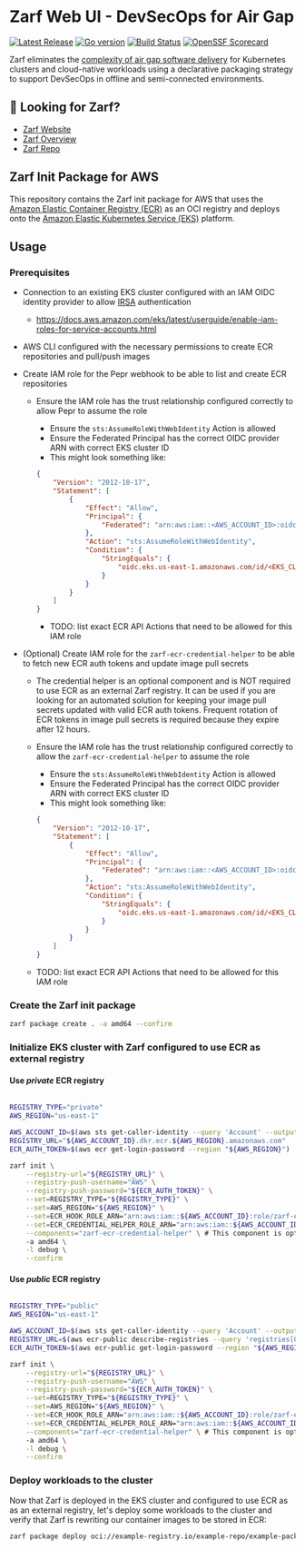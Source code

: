 # Zarf Web UI - DevSecOps for Air Gap

[![Latest Release](https://img.shields.io/github/v/release/defenseunicorns/zarf-init-aws)](https://github.com/defenseunicorns/zarf-init-aws/releases)
[![Go version](https://img.shields.io/github/go-mod/go-version/defenseunicorns/zarf-init-aws?filename=go.mod)](https://go.dev/)
[![Build Status](https://img.shields.io/github/actions/workflow/status/defenseunicorns/zarf-init-aws/release.yml)](https://github.com/defenseunicorns/zarf-init-aws/actions/workflows/release.yml)
[![OpenSSF Scorecard](https://api.securityscorecards.dev/projects/github.com/defenseunicorns/zarf-init-aws/badge)](https://api.securityscorecards.dev/projects/github.com/defenseunicorns/zarf-init-aws)

Zarf eliminates the [complexity of air gap software delivery](https://www.itopstimes.com/contain/air-gap-kubernetes-considerations-for-running-cloud-native-applications-without-the-cloud/) for Kubernetes clusters and cloud-native workloads using a declarative packaging strategy to support DevSecOps in offline and semi-connected environments.

## 👀 Looking for Zarf?

- [Zarf Website](https://zarf.dev)
- [Zarf Overview](https://docs.zarf.dev/docs/zarf-overview)
- [Zarf Repo](https://github.com/defenseunicorns/Zarf)

## Zarf Init Package for AWS

This repository contains the Zarf init package for AWS that uses the [Amazon Elastic Container Registry (ECR)](https://aws.amazon.com/ecr/) as an OCI registry and deploys onto the [Amazon Elastic Kubernetes Service (EKS)](https://aws.amazon.com/eks/) platform.

## Usage

### Prerequisites

- Connection to an existing EKS cluster configured with an IAM OIDC identity provider to allow [IRSA](https://docs.aws.amazon.com/eks/latest/userguide/iam-roles-for-service-accounts.html) authentication
  - <https://docs.aws.amazon.com/eks/latest/userguide/enable-iam-roles-for-service-accounts.html>

- AWS CLI configured with the necessary permissions to create ECR repositories and pull/push images

- Create IAM role for the Pepr webhook to be able to list and create ECR repositories
  - Ensure the IAM role has the trust relationship configured correctly to allow Pepr to assume the role
    - Ensure the `sts:AssumeRoleWithWebIdentity` Action is allowed
    - Ensure the Federated Principal has the correct OIDC provider ARN with correct EKS cluster ID
    - This might look something like:

    ```json
    {
        "Version": "2012-10-17",
        "Statement": [
            {
                "Effect": "Allow",
                "Principal": {
                    "Federated": "arn:aws:iam::<AWS_ACCOUNT_ID>:oidc-provider/oidc.eks.<AWS_REGION>.amazonaws.com/id/<EKS_CLUSTER_ID>"
                },
                "Action": "sts:AssumeRoleWithWebIdentity",
                "Condition": {
                    "StringEquals": {
                        "oidc.eks.us-east-1.amazonaws.com/id/<EKS_CLUSTER_ID>:sub": "system:serviceaccount:pepr-system:pepr-b95dbd80-e078-5eb9-aaf3-bcb9567417d0"
                    }
                }
            }
        ]
    }
    ```

    - TODO: list exact ECR API Actions that need to be allowed for this IAM role

- (Optional) Create IAM role for the `zarf-ecr-credential-helper` to be able to fetch new ECR auth tokens and update image pull secrets
  - The credential helper is an optional component and is NOT required to use ECR as an external Zarf registry. It can be used if you are looking for an automated solution for keeping your image pull secrets updated with valid ECR auth tokens. Frequent rotation of ECR tokens in image pull secrets is required because they expire after 12 hours.
  - Ensure the IAM role has the trust relationship configured correctly to allow the `zarf-ecr-credential-helper` to assume the role
    - Ensure the `sts:AssumeRoleWithWebIdentity` Action is allowed
    - Ensure the Federated Principal has the correct OIDC provider ARN with correct EKS cluster ID
    - This might look something like:

    ```json
    {
        "Version": "2012-10-17",
        "Statement": [
            {
                "Effect": "Allow",
                "Principal": {
                    "Federated": "arn:aws:iam::<AWS_ACCOUNT_ID>:oidc-provider/oidc.eks.<AWS_REGION>.amazonaws.com/id/<EKS_CLUSTER_ID>"
                },
                "Action": "sts:AssumeRoleWithWebIdentity",
                "Condition": {
                    "StringEquals": {
                        "oidc.eks.us-east-1.amazonaws.com/id/<EKS_CLUSTER_ID>:sub": "system:serviceaccount:zarf:zarf-ecr-credential-helper"
                    }
                }
            }
        ]
    }
    ```

  - TODO: list exact ECR API Actions that need to be allowed for this IAM role

### Create the Zarf init package

```bash
zarf package create . -a amd64 --confirm
```

### Initialize EKS cluster with Zarf configured to use ECR as external registry

#### Use ***private*** ECR registry

```bash

REGISTRY_TYPE="private"
AWS_REGION="us-east-1"

AWS_ACCOUNT_ID=$(aws sts get-caller-identity --query 'Account' --output text)
REGISTRY_URL="${AWS_ACCOUNT_ID}.dkr.ecr.${AWS_REGION}.amazonaws.com"
ECR_AUTH_TOKEN=$(aws ecr get-login-password --region "${AWS_REGION}")

zarf init \
    --registry-url="${REGISTRY_URL}" \
    --registry-push-username="AWS" \
    --registry-push-password="${ECR_AUTH_TOKEN}" \
    --set=REGISTRY_TYPE="${REGISTRY_TYPE}" \
    --set=AWS_REGION="${AWS_REGION}" \
    --set=ECR_HOOK_ROLE_ARN="arn:aws:iam::${AWS_ACCOUNT_ID}:role/zarf-ecr" \
    --set=ECR_CREDENTIAL_HELPER_ROLE_ARN="arn:aws:iam::${AWS_ACCOUNT_ID}:role/zarf-ecr" \
    --components="zarf-ecr-credential-helper" \ # This component is optional, so we need to specify that we want to deploy it
    -a amd64 \
    -l debug \
    --confirm

```

#### Use ***public*** ECR registry

```bash

REGISTRY_TYPE="public"
AWS_REGION="us-east-1"

AWS_ACCOUNT_ID=$(aws sts get-caller-identity --query 'Account' --output text)
REGISTRY_URL=$(aws ecr-public describe-registries --query 'registries[0].registryUri' --output text)
ECR_AUTH_TOKEN=$(aws ecr-public get-login-password --region "${AWS_REGION}")

zarf init \
    --registry-url="${REGISTRY_URL}" \
    --registry-push-username="AWS" \
    --registry-push-password="${ECR_AUTH_TOKEN}" \
    --set=REGISTRY_TYPE="${REGISTRY_TYPE}" \
    --set=AWS_REGION="${AWS_REGION}" \
    --set=ECR_HOOK_ROLE_ARN="arn:aws:iam::${AWS_ACCOUNT_ID}:role/zarf-ecr" \
    --set=ECR_CREDENTIAL_HELPER_ROLE_ARN="arn:aws:iam::${AWS_ACCOUNT_ID}:role/zarf-ecr" \
    --components="zarf-ecr-credential-helper" \ # This component is optional, so we need to specify that we want to deploy it
    -a amd64 \
    -l debug \
    --confirm

```

### Deploy workloads to the cluster

Now that Zarf is deployed in the EKS cluster and configured to use ECR as as an external registry, let's deploy some workloads to the cluster and verify that Zarf is rewriting our container images to be stored in ECR:

```bash
zarf package deploy oci://example-registry.io/example-repo/example-package:v0.0.1
```

